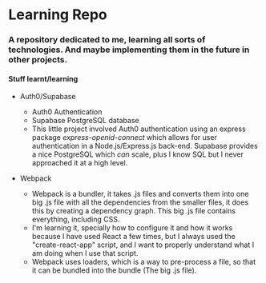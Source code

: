 # Learning Repo
### A repository dedicated to me, learning all sorts of technologies. And maybe implementing them in the future in other projects.

#### Stuff learnt/learning
* Auth0/Supabase
	* Auth0 Authentication
	* Supabase PostgreSQL database
	* This little project involved Auth0 authentication using an express package _express-openid-connect_ which allows for user authentication in a Node.js/Express.js back-end. Supabase provides a nice PostgreSQL which _can_ scale, plus I know SQL but I never approached it at a high level.

* Webpack
	* Webpack is a bundler, it takes .js files and converts them into one big .js file with all the dependencies from the smaller files, it does this by creating a dependency graph. This big .js file contains everything, including CSS.
	* I'm learning it, specially how to configure it and how it works because I have used React a few times, but I always used the "create-react-app" script, and I want to properly understand what I am doing when I use that script.
	* Webpack uses loaders, which is a way to pre-process a file, so that it can be bundled into the bundle (The big .js file).

